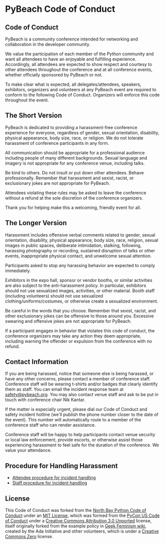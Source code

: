 # PyBeach Code of Conduct


## Code of Conduct

PyBeach is a community conference intended for networking and collaboration in the developer community.

We value the participation of each member of the Python community and want all attendees to have an enjoyable and fulfilling experience. Accordingly, all attendees are expected to show respect and courtesy to other attendees throughout the conference and at all conference events, whether officially sponsored by PyBeach or not.

To make clear what is expected, all delegates/attendees, speakers, exhibitors, organizers and volunteers at any PyBeach event are required to conform to the following Code of Conduct. Organizers will enforce this code throughout the event.


## The Short Version

PyBeach is dedicated to providing a harassment-free conference experience for everyone, regardless of gender, sexual orientation, disability, physical appearance, body size, race, or religion. We do not tolerate harassment of conference participants in any form.

All communication should be appropriate for a professional audience including people of many different backgrounds. Sexual language and imagery is not appropriate for any conference venue, including talks.

Be kind to others. Do not insult or put down other attendees. Behave professionally. Remember that harassment and sexist, racist, or exclusionary jokes are not appropriate for PyBeach.

Attendees violating these rules may be asked to leave the conference without a refund at the sole discretion of the conference organizers.

Thank you for helping make this a welcoming, friendly event for all.

## The Longer Version

Harassment includes offensive verbal comments related to gender, sexual orientation, disability, physical appearance, body size, race, religion, sexual images in public spaces, deliberate intimidation, stalking, following, harassing photography or recording, sustained disruption of talks or other events, inappropriate physical contact, and unwelcome sexual attention.

Participants asked to stop any harassing behavior are expected to comply immediately.

Exhibitors in the expo hall, sponsor or vendor booths, or similar activities are also subject to the anti-harassment policy. In particular, exhibitors should not use sexualized images, activities, or other material. Booth staff (including volunteers) should not use sexualized clothing/uniforms/costumes, or otherwise create a sexualized environment.

Be careful in the words that you choose. Remember that sexist, racist, and other exclusionary jokes can be offensive to those around you. Excessive swearing and offensive jokes are not appropriate for PyBeach.

If a participant engages in behavior that violates this code of conduct, the conference organizers may take any action they deem appropriate, including warning the offender or expulsion from the conference with no refund.

## Contact Information

If you are being harassed, notice that someone else is being harassed, or have any other concerns, please contact a member of conference staff. Conference staff will be wearing t-shirts and/or badges that clearly identify them as staff. You can email the incident response team at [safety@pybeach.org]. You may also contact venue staff and ask to be put in touch with conference chair Nik Kantar.

If the matter is especially urgent, please dial our Code of Conduct and safety incident hotline (we'll publish the phone number closer to the date of the event). This number will automatically route to a member of the conference staff who can render assistance.

Conference staff will be happy to help participants contact venue security or local law enforcement, provide escorts, or otherwise assist those experiencing harassment to feel safe for the duration of the conference. We value your attendance.

## Procedure for Handling Harassment

- [Attendee procedure for incident handling]
- [Staff procedure for incident handling]


## License

This Code of Conduct was forked from the [North Bay Python Code of Conduct] under an [MIT License], which was formed from the [PyCon US Code of Conduct] under a [Creative Commons Attribution 3.0 Unported] license, itself originally forked from the example policy in [Geek Feminism wiki], created by the Ada Initiative and other volunteers, which is under a [Creative Commons Zero] license.


[safety@pybeach.org]: mailto:safety@pybeach.org
[Attendee procedure for incident handling]: ./attendee-procedure-for-incident-handling/
[Staff procedure for incident handling]: ./staff-procedure-for-incident-handling/
[North Bay Python Code of Conduct]: https://2019.northbaypython.org/code-of-conduct/
[MIT License]: https://github.com/northbaypython/website/blob/master/LICENSE
[PyCon US Code of Conduct]: https://github.com/python/pycon-code-of-conduct
[Creative Commons Attribution 3.0 Unported]: http://creativecommons.org/licenses/by/3.0/
[Geek Feminism wiki]: http://geekfeminism.wikia.com/wiki/Conference_anti-harassment/Policy
[Creative Commons Zero]: https://creativecommons.org/publicdomain/zero/1.0/
